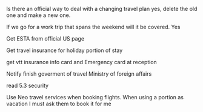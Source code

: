 
Is there an official way to deal with a changing travel plan
yes, delete the old one and make a new one.


If we go for a work trip that spans the weekend will it be covered.
Yes

Get ESTA from official US page

Get travel insurance for holiday portion of stay

get vtt insurance info card and Emergency card at reception 

Notify finish goverment of travel Ministry of foreign affairs

read 5.3 security

Use Neo travel services when booking flights. When using a portion as vacation I must ask them to book it for me

